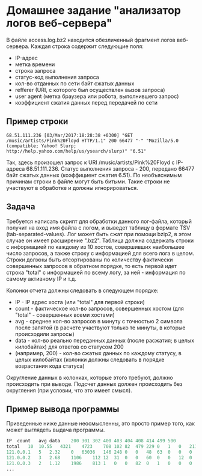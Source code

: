 Домашнее задание "анализатор логов веб-сервера"
===============================================

В файле access.log.bz2 находится обезличенный фрагмент логов веб-сервера. Каждая строка содержит следующие поля:
* IP-адрес
* метка времени
* строка запроса
* статус-код выполнения запроса
* кол-во отданных по сети байт сжатых данных
* refferer (URI, с которого был осуществлен вызов запроса)
* user agent (метка браузера или робота, выполнившего запрос)
* коэффициент сжатия данных перед передачей по сети

Пример строки
-------------

```
68.51.111.236 [03/Mar/2017:18:28:38 +0300] "GET /music/artists/Pink%20Floyd HTTP/1.1" 200 66477 "-" "Mozilla/5.0 (compatible; Yahoo! Slurp; http://help.yahoo.com/help/us/ysearch/slurp)" "6.51"
```

Так, здесь произошел запрос к URI /music/artists/Pink%20Floyd с IP-адреса 68.51.111.236. Статус выполнения запроса - 200, передано 66477 байт сжатых данных (коэффициент сжатия 6.51).
По необъяснимым причинам строки в файле могут быть битыми. Такие строки не участвуют в обработке и должны игнорироваться.

Задача
------

Требуется написать скрипт для обработки данного лог-файла, который получит на вход имя файла с логом, и выведет таблицу в формате TSV (tab-separated-values). Лог может быть сжат при помощи bzip2,
в этом случае он имеет расширение ".bz2".
Таблица должна содержать строки с информацией по каждому из 10 хостов, совершивших наибольшее число запросов, а также строку с информацией для всего лога в целом.
Строки должны быть отсортированы по количеству фактически совершенных запросов в обратном порядке, то есть первой идет строка "total" с информацией по всему логу, за ней - информация по самому активному IP и т.д.

Колонки отчета должны следовать в следующем порядке:
* IP - IP адрес хоста (или "total" для первой строки)
* count - фактическое кол-во запросов, совершенных хостом (для "total" - совершенных всеми хостами)
* avg - среднее кол-во запросов в минуту с точностью 2 символа после запятой (в расчете участвуют только те минуты, в которые происходили запросы)
* data - кол-во реально переданных данных (после расжатия; в целых килобайтах) для ответов со статусом 200
* <STATUS> (например, 200) - кол-во сжатых данных по каждому статусу, в целых килобайтах (колонки должны следовать в порядке возрастания кода статуса)

Округление данных в колонках, которые этого требуют, должно происходить при выводе. Подсчет данных должен происходить без округления (при условии, что это имеет смысл).


Пример вывода программы
-----------------------

Приведенные ниже данные неосмысленны, это просто пример того, как может выглядеть выдача программы.

```perl
IP	count	avg	data	200	301	302	400	403	404	408	414	499	500
total	10	10.55	4321	4723	708	102	82	479	229	0	1	0	211
121.0.0.1	5	2.32	0	63036	146	248	0	0	48	63	0	0	0
121.0.0.2	3	2.68	1106	112	12	31	0	0	60	0	0	12	0
121.0.0.3	2	1.12	1986	813	1	0	0	82	0	1	0	0	0
...
```
